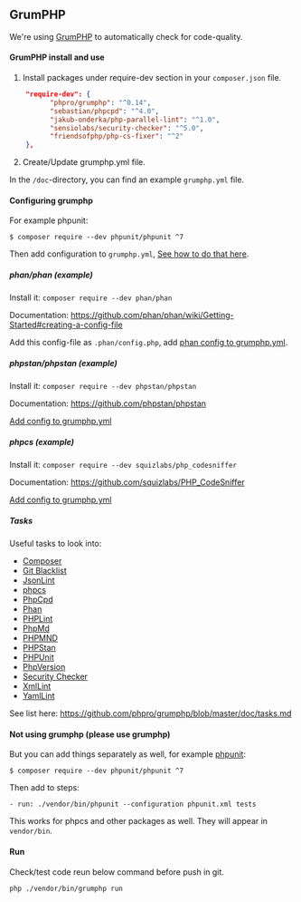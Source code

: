 ## GrumPHP

We're using [GrumPHP](https://github.com/phpro/grumphp) to automatically check for code-quality.

#### GrumPHP install and use

1. Install packages under require-dev section in your `composer.json` file.

```json
    "require-dev": {
          "phpro/grumphp": "^0.14",
          "sebastian/phpcpd": "^4.0",
          "jakub-onderka/php-parallel-lint": "^1.0",
          "sensiolabs/security-checker": "^5.0",
          "friendsofphp/php-cs-fixer": "^2"
    },
```

2.  Create/Update grumphp.yml file.

In the `/doc`-directory, you can find an example `grumphp.yml` file.

#### Configuring grumphp

For example phpunit:

```
$ composer require --dev phpunit/phpunit ^7
```

Then add configuration to `grumphp.yml`, [See how to do that here](https://github.com/phpro/grumphp/blob/master/doc/tasks.md).

##### phan/phan (example)

Install it: `composer require --dev phan/phan`

Documentation: https://github.com/phan/phan/wiki/Getting-Started#creating-a-config-file

Add this config-file as `.phan/config.php`, add [phan config to grumphp.yml](https://github.com/phpro/grumphp/blob/master/doc/tasks/phan.md).

##### phpstan/phpstan (example)

Install it: `composer require --dev phpstan/phpstan`

Documentation: https://github.com/phpstan/phpstan

[Add config to grumphp.yml](https://github.com/phpro/grumphp/blob/master/doc/tasks/phpstan.md)

##### phpcs (example)

Install it: `composer require --dev squizlabs/php_codesniffer`

Documentation: https://github.com/squizlabs/PHP_CodeSniffer

[Add config to grumphp.yml](https://github.com/phpro/grumphp/blob/master/doc/tasks/phpcs.md)

##### Tasks

Useful tasks to look into:

- [Composer](https://github.com/phpro/grumphp/blob/master/doc/tasks/composer.md)
- [Git Blacklist](https://github.com/phpro/grumphp/blob/master/doc/tasks/git_blacklist.md)
- [JsonLint](https://github.com/phpro/grumphp/blob/master/doc/tasks/jsonlint.md)
- [phpcs](https://github.com/phpro/grumphp/blob/master/doc/tasks/phpcs.md)
- [PhpCpd](https://github.com/phpro/grumphp/blob/master/doc/tasks/phpcpd.md)
- [Phan](https://github.com/phpro/grumphp/blob/master/doc/tasks/phan.md)
- [PHPLint](https://github.com/phpro/grumphp/blob/master/doc/tasks/phplint.md)
- [PhpMd](https://github.com/phpro/grumphp/blob/master/doc/tasks/phpmd.md)
- [PHPMND](https://github.com/phpro/grumphp/blob/master/doc/tasks/phpmnd.md)
- [PHPStan](https://github.com/phpro/grumphp/blob/master/doc/tasks/phpstan.md)
- [PHPUnit](https://github.com/phpro/grumphp/blob/master/doc/tasks/phpunit.md)
- [PhpVersion](https://github.com/phpro/grumphp/blob/master/doc/tasks/phpversion.md)
- [Security Checker](https://github.com/phpro/grumphp/blob/master/doc/tasks/securitychecker.md)
- [XmlLint](https://github.com/phpro/grumphp/blob/master/doc/tasks/xmllint.md)
- [YamlLint](https://github.com/phpro/grumphp/blob/master/doc/tasks/yamllint.md)

See list here: https://github.com/phpro/grumphp/blob/master/doc/tasks.md

#### Not using grumphp (please use grumphp)

But you can add things separately as well, for example [phpunit](https://phpunit.de/manual/6.5/en/installation.html):

```
$ composer require --dev phpunit/phpunit ^7
```

Then add to steps:

```
- run: ./vendor/bin/phpunit --configuration phpunit.xml tests
```

This works for phpcs and other packages as well. They will appear in `vendor/bin`.

#### Run

Check/test code reun below command before push in git.

```sh
php ./vendor/bin/grumphp run
```
